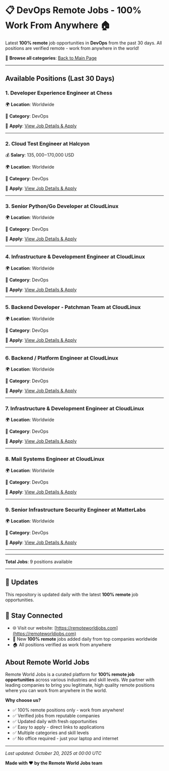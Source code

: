 # 📋 DevOps Remote Jobs - 100% Work From Anywhere 🏠

Latest **100% remote** job opportunities in **DevOps** from the past 30 days. All positions are verified remote - work from anywhere in the world!

🔗 **Browse all categories**: [Back to Main Page](README.md)

---

## Available Positions (Last 30 Days)

### 1. Developer Experience Engineer at Chess

🌍 **Location**: Worldwide

📍 **Category**: DevOps

🔗 **Apply**: [View Job Details & Apply](https://remoteworldjobs.com/developer-experience-engineer-chess)

---

### 2. Cloud Test Engineer at Halcyon

💰 **Salary**: $135,000-$170,000 USD

🌍 **Location**: Worldwide

📍 **Category**: DevOps

🔗 **Apply**: [View Job Details & Apply](https://remoteworldjobs.com/cloud-test-engineer-halcyon)

---

### 3. Senior Python/Go Developer at CloudLinux

🌍 **Location**: Worldwide

📍 **Category**: DevOps

🔗 **Apply**: [View Job Details & Apply](https://remoteworldjobs.com/senior-python-go-developer-cloudlinux)

---

### 4. Infrastructure & Development Engineer at CloudLinux

🌍 **Location**: Worldwide

📍 **Category**: DevOps

🔗 **Apply**: [View Job Details & Apply](https://remoteworldjobs.com/infrastructure-development-engineer-worldwide-cloudlinux)

---

### 5. Backend Developer - Patchman Team at CloudLinux

🌍 **Location**: Worldwide

📍 **Category**: DevOps

🔗 **Apply**: [View Job Details & Apply](https://remoteworldjobs.com/backend-developer-patchman-team-cloudlinux)

---

### 6. Backend / Platform Engineer at CloudLinux

🌍 **Location**: Worldwide

📍 **Category**: DevOps

🔗 **Apply**: [View Job Details & Apply](https://remoteworldjobs.com/backend-platform-engineer-cloudlinux)

---

### 7. Infrastructure & Development Engineer at CloudLinux

🌍 **Location**: Worldwide

📍 **Category**: DevOps

🔗 **Apply**: [View Job Details & Apply](https://remoteworldjobs.com/infrastructure-development-engineer-cloudlinux)

---

### 8. Mail Systems Engineer at CloudLinux

🌍 **Location**: Worldwide

📍 **Category**: DevOps

🔗 **Apply**: [View Job Details & Apply](https://remoteworldjobs.com/mail-systems-engineer-cloudlinux)

---

### 9. Senior Infrastructure Security Engineer at MatterLabs

🌍 **Location**: Worldwide

📍 **Category**: DevOps

🔗 **Apply**: [View Job Details & Apply](https://remoteworldjobs.com/senior-infrastructure-security-engineer-matterlabs)

---


---

**Total Jobs**: 9 positions available

---

## 🔄 Updates

This repository is updated daily with the latest **100% remote** job opportunities.

## 📧 Stay Connected

- 🌐 Visit our website: [https://remoteworldjobs.com](https://remoteworldjobs.com)
- 💼 New **100% remote** jobs added daily from top companies worldwide
- 🏠 All positions verified as work from anywhere

## About Remote World Jobs

Remote World Jobs is a curated platform for **100% remote job opportunities** across various industries and skill levels. We partner with leading companies to bring you legitimate, high quality remote positions where you can work from anywhere in the world.

**Why choose us?**
- ✅ 100% remote positions only - work from anywhere!
- ✅ Verified jobs from reputable companies
- ✅ Updated daily with fresh opportunities
- ✅ Easy to apply - direct links to applications
- ✅ Multiple categories and skill levels
- ✅ No office required - just your laptop and internet

---

_Last updated: October 20, 2025 at 00:00 UTC_

**Made with ❤️ by the Remote World Jobs team**
